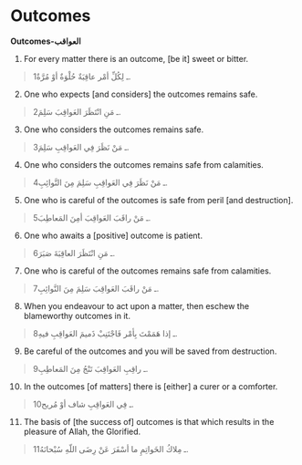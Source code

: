 Outcomes
========

**Outcomes-العواقب**

1. For every matter there is an outcome, [be it] sweet or bitter.

> 1ـ لِكُلِّ أمْر عاقِبَةٌ حُلْوَةٌ أوْ مُرَّةٌ.

2. One who expects [and considers] the outcomes remains safe.

> 2ـ مَنِ انْتَظَرَ العَواقِبَ سَلِمَ.

3. One who considers the outcomes remains safe.

> 3ـ مَنْ نَظَرَ فِي العَواقِبِ سَلِمَ.

4. One who considers the outcomes remains safe from calamities.

> 4ـ مَنْ نَظَرَ فِي العَواقِبِ سَلِمَ مِنَ النَّوائِبِ.

5. One who is careful of the outcomes is safe from peril [and
destruction].

> 5ـ مَنْ راقَبَ العَواقِبَ أمِنَ المَعاطِبَ.

6. One who awaits a [positive] outcome is patient.

> 6ـ مَنِ انْتَظَرَ العاقِبَةَ صَبَرَ.

7. One who is careful of the outcomes remains safe from calamities.

> 7ـ مَنْ راقَبَ العَواقِبَ سَلِمَ مِنَ النَّوائِبِ.

8. When you endeavour to act upon a matter, then eschew the blameworthy
outcomes in it.

> 8ـ إذا هَمَمْتَ بِأمْر فَاجْتَنِبْ ذَميمَ العَواقِبِ فيهِ.

9. Be careful of the outcomes and you will be saved from destruction.

> 9ـ راقِبِ العَواقِبَ تَنْجُ مِنَ المَعاطِبِ.

10. In the outcomes [of matters] there is [either] a curer or a
comforter.

> 10ـ فِي العَواقِبِ شاف أوْ مُريح.

11. The basis of [the success of] outcomes is that which results in the
pleasure of Allah, the Glorified.

> 11ـ مِلاكُ الخَواتِمِ ما أسْفَرَ عَنْ رِضَى اللّهِ سُبْحانَهُ.


